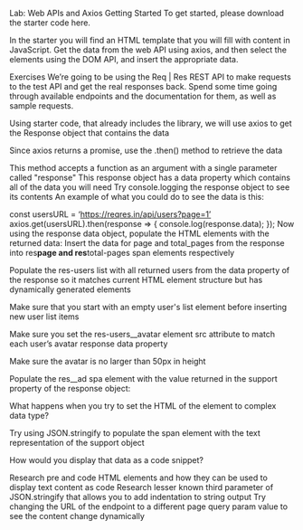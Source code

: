 Lab: Web APIs and Axios
Getting Started
To get started, please download the starter code here.

In the starter you will find an HTML template that you will fill with content in JavaScript. Get the data from the web API using axios, and then select the elements using the DOM API, and insert the appropriate data.

Exercises
We’re going to be using the Req | Res REST API to make requests to the test API and get the real responses back. Spend some time going through available endpoints and the documentation for them, as well as sample requests.

Using starter code, that already includes the library, we will use axios to get the Response object that contains the data

Since axios returns a promise, use the .then() method to retrieve the data

This method accepts a function as an argument with a single parameter called "response"
This response object has a data property which contains all of the data you will need
Try console.logging the response object to see its contents
An example of what you could do to see the data is this:

const usersURL = ‘https://reqres.in/api/users?page=1’
axios.get(usersURL).then(response => {
console.log(response.data);
});
Now using the response data object, populate the HTML elements with the returned data:
Insert the data for page and total_pages from the response into res**page and res**total-pages span elements respectively

Populate the res-users list with all returned users from the data property of the response so it matches current HTML element structure but has dynamically generated elements

Make sure that you start with an empty user's list element before inserting new user list items

Make sure you set the res-users\_\_avatar element src attribute to match each user’s avatar response data property

Make sure the avatar is no larger than 50px in height

Populate the res\_\_ad spa element with the value returned in the support property of the response object:

What happens when you try to set the HTML of the element to complex data type?

Try using JSON.stringify to populate the span element with the text representation of the support object

How would you display that data as a code snippet?

Research pre and code HTML elements and how they can be used to display text content as code
Research lesser known third parameter of JSON.stringify that allows you to add indentation to string output
Try changing the URL of the endpoint to a different page query param value to see the content change dynamically
